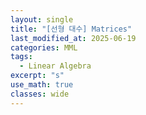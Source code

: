 ```yaml
---
layout: single
title: "[선형 대수] Matrices"
last_modified_at: 2025-06-19
categories: MML
tags:
  - Linear Algebra
excerpt: "s"
use_math: true
classes: wide
---
```

